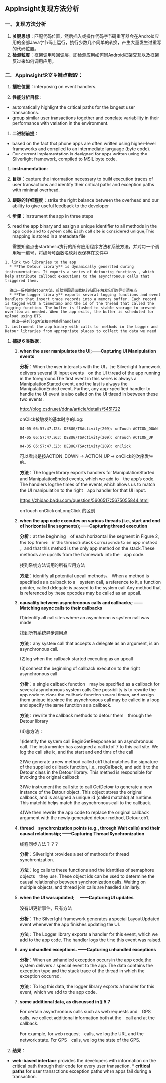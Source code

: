 ## AppInsight复现方法分析
### 一、复现方法分析
1. **关键思想**：匹配代码位置，然后插入或操作代码字节码重写器会在Android应用的全部Java字节码上运行，执行少数几个简单的转换，产生大量发生过重写的代码位置。
1. **检测粒度**：框架调用和回调层，即检测应用如何同Android框架交互以及框架反过来如何调用应用。

### 二、AppInsight论文关键点截取：
1. **插桩位置**：interposing on event handlers.

1. **性能分析目标**：
 * automatically highlight the critical paths for the longest user transactions. 
 * group similar user transactions together and correlate variability in their performance with variation in the environment.

1. **二进制前提**：
 * based on the fact that phone apps are often written using higher-level frameworks and compiled to an intermediate language (byte code). 
 * Our current implementation is designed for apps written using the Silverlight framework, compiled to MSIL byte code.

1. **instrumentation**:
 1. **目标**：capture the information necessary to build execution traces of user transactions and identify their critical paths and exception paths with minimal overhead.
 1. **跟踪的详细程度**：strike the right balance between the overhead and our ability to give useful feedback to the developer

 1. **步骤**：instrument the app in three steps
   1. read the app binary and assign a unique identifier to all methods in the app code and to system calls.Each call site is considered unique;This mapping is stored in a metadata file

      需要知道点击startmenu执行的所有应用程序方法和系统方法，并对每一个调用唯一编号，将编号和函数名映射表保存在文件中

    1. link two libraries to the app
      * **The Detour library** is dynamically generated during instrumentation. It exports a series of detouring functions , which　help attribute callback executions to the asynchronous calls that triggered them.

      输出一系列的detour方法，帮助将回调函数执行归因于触发它们的异步调用点
      * **The Logger library** exports several logging functions and event handlers that insert trace records into a memory buffer. Each record is tagged with a timestamp and the id of the thread that called the logging function. The buffer is flushed to stable storage to prevent overflow as needed. When the app exits, the buffer is scheduled for upload using BTS.
       输出一系列log方法和事件处理handlers
    1. instrument the app binary with calls to　methods in the Logger and Detour libraries from appropriate places to collect the data we need

 1. **捕捉６类数据**：
    1. **when the user manipulates the UI;——Capturing UI Manipulation events**

       **分析**：When the user interacts with the UI，the Silverlight framework delivers several UI input events　on the UI thread of the app running in the foreground.The first event in this series is always a ManipulationStarted event, and the last is always the ManipulationEnded event. Further, any app-specified handler to handle the UI event is also called on the UI thread in between these two events.

       http://blog.csdn.net/ddna/article/details/5451722

       onClick被触发的基本时序的Log:

       `04-05 05:57:47.123: DEBUG/TSActivity(209): onTouch ACTION_DOWN`

       `04-05 05:57:47.263: DEBUG/TSActivity(209): onTouch ACTION_UP`

       `04-05 05:57:47.323: DEBUG/TSActivity(209): onClick`

       可以看出是按ACTION_DOWN -> ACTION_UP -> onClick的次序发生的。

       **方法**：The logger library exports handlers for ManipulationStarted and ManipulationEnded events, which we add to　the app’s code. The handlers log the times of the events,which allows us to match the UI manipulation to the right　app handler for that UI input.

       https://zhidao.baidu.com/question/560651725675055844.html

       onTouch onClick onLongClick 的区别

     1. **when the app code executes on various threads (i.e.,start and end of horizontal line segments);——Capturing thread execution**

        **分析**：at the beginning　of each horizontal line segment in Figure 2, the top frame　in the thread’s stack corresponds to an app method ，and that this method is the only app method on the stack.These methods are upcalls from the framework into the　app code.

        找到系统方法调用的所有应用方法

        **方法**：identify all potential upcall methods。　When a method is specified as a callback to a　system call, a reference to it, a function pointer, called delegate is passed to the system call.Any method that is referenced by these opcodes may be called as an upcall.

     1. **causality between asynchronous calls and callbacks;  ——Matching async calls to their callbacks**

        (1)identify all call sites where an asynchronous system call was made

           找到所有系统异步调用点

           **方法**：any system call that accepts a delegate as an argument, is an asynchronous call.

        (2)log when the callback started executing as an upcall

        (3)connect the beginning of callback execution to the right asynchronous call
           
           **分析**：a single callback function　may be specified as a callback for several asynchronous system calls.One possibility is to rewrite the app code to clone the callback function several times, and assign them unique ids.since the asynchronous call may be called in a loop and specify the same function as a callback.

           **方法**：rewrite the callback methods to detour them　through the Detour library

        (4)总方法：

           1)identify the system call BeginGetResponse as an asynchronous call. The instrumenter has assigned a call id of 7 to this call site. We log the call site id, and the start and end time of the call

           2)We generate a new method called cb1 that matches the signature of the supplied callback function, i.e., reqCallback, and add it to the Detour class in the Detour library. This method is responsible for invoking the original callback

           3)We instrument the call site to call GetDetour to generate a new instance of the Detour object. This object stores the original callback, and is assigned a unique id (called matchId) at runtime. This matchId helps match the asynchronous call to the callback.

           4)We then rewrite the app code to replace the original callback argument with the newly generated detour method, Detour.cb1.

     1. **thread　synchronization points (e.g., through Wait calls) and their　causal relationship; ——Capturing Thread Synchronization**

        线程同步方法？？？

        **分析**：Silverlight provides a set of methods for thread synchronization.

        **方法**：log calls to these functions and the identities of semaphore objects　they use. These object ids can be used to determine the causal relationship between synchronization calls. Waiting on multiple objects, and thread join calls are handled similarly.

     1. **when the UI was updated; 　——Capturing UI updates**

        没有UI更新事件，只有方法

        **分析**：The Silverlight framework generates a special LayoutUpdated event whenever the app finishes updating the UI.

        **方法**：The Logger library exports a handler for this event, which we add to the app code. The handler logs the time this event was raised.

     1. **any unhandled exceptions. ——Capturing unhandled exceptions**

        **分析**：When an unhandled exception occurs in the app code,the system delivers a special event to the app. The data contains the exception type and the stack trace of the thread in which the exception occurred.

        **方法**：To log this data, the logger library exports a handler for this event, which we add to the app code.

     1. **some additional data, as discussed in § 5.7**

        For certain asynchronous calls such as web requests and　GPS calls, we collect additional information both at the　call and at the callback.
 
        For example, for web request　calls, we log the URL and the network state. For GPS　calls, we log the state of the GPS.

 1. **结果**：
   * **web-based interface** provides the developers with information on the critical path through their code for every user transaction.
    * **critical paths** for user transactions exception paths when apps fail during a transaction.

